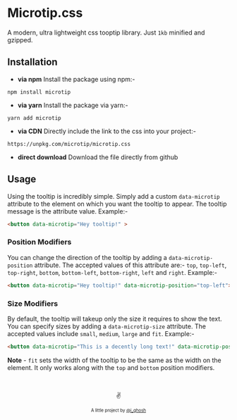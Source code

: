 # Microtip.css

A modern, ultra lightweight css tooptip library. Just `1kb` minified and gzipped.

## Installation

- **via npm**
	Install the package using npm:-
```
npm install microtip
```

- **via yarn**
	Install the package via yarn:-
```
yarn add microtip
```

- **via CDN**
	Directly include the link to the css into your project:-
```
https://unpkg.com/microtip/microtip.css
```

- **direct download**
	Download the file directly from github

## Usage

Using the tooltip is incredibly simple. Simply add a custom `data-microtip` attribute to the element on which you want the tooltip to appear. The tooltip message is the attribute value. Example:-
```html
<button data-microtip="Hey tooltip!" >
```

### Position Modifiers

You can change the direction of the tooltip by adding a `data-microtip-position` attribute. The accepted values of this attribute are:- `top`, `top-left`, `top-right`, `bottom`, `bottom-left`, `bottom-right`, `left` and `right`. Example:-
```html
<button data-microtip="Hey tooltip!" data-microtip-position="top-left">
```

### Size Modifiers

By default, the tooltip will takeup only the size it requires to show the text. You can specify sizes by adding a `data-microtip-size` attribute. The accepted values include `small`, `medium`, `large` and `fit`. Example:-
```html
<button data-microtip="This is a decently long text!" data-microtip-position="top-left" data-microtip-size="medium">
```

**Note** - `fit` sets the width of the tooltip to be the same as the width on the element. It only works along with the `top` and `bottom` position modifiers.


&nbsp;

<p align="center">✌️</p>
<p align="center">
<sub><sup>A little project by <a href="https://twitter.com/_ighosh">@i_ghosh</a></sup></sub>
</p>